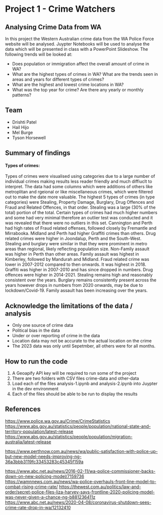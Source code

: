 # Project 1 - Crime Watchers

## Analysing Crime Data from WA

In this project the Western Australian crime data from the WA Police Force website will be analysed. Juypter Notebooks will be used to analyse the data which will be presented in class with a PowerPoint Slideshow. The following trends will be looked at:

* Does population or immigration affect the overall amount of crime in WA?
* What are the highest types of crimes in WA? What are the trends seen in areas and years for different types of crimes?
* What are the highest and lowest crime locations in WA?
* What was the top year for crime? Are there any yearly or monthly patterns?

## Team

* Drishti Patel
* Hail Hijo
* Mel Burge
* Tyson Horsewell

## Summary of findings

#### Types of crimes: 
Types of crimes were visualised using categories due to a large number of individual crimes making results less reader friendly and much diffiuclt to interpret. The data had some columns which were additions of others like metroplitan and rgeional or like miscellaneous crimes, which were filtered out to make the date more valuable. The highest 5 types of crimes (in type categories) were Stealing, Property Damage, Burglary, Drug Offences and Fraud and Related Offences, in that order. Stealing was a large (30% of the total) portion of the total. Certain types of crimes had much higher numbers and some had very minimal therefore an outlier test was conducted and it was revealed that there were no outliers in this set. Cannington and Perth had high rates of Fraud related offenses, followed closely by Fremantle and Mirrabooka. Midland and Perth had higher Graffiti crimes than others. Drug related crimes were higher in Joondalup, Perth and the South-West. Stealing and burglary were similar in that they were prominent in metro areas than regional, likely reflecting population size. Non-Family assault was higher in Perth than other areas.
Family assault was highest in Kimberley, followed by Mandurah and Midland. Fraud related crime was lower in 2007-2012 compared to then onwards. It was highest in 2018. Graffiti was higher in 2007-2010 and has since dropped in numbers. Drug offences were higher in 2014-2021.
Stealing remains high and reasonably consistent over the years. Burglary remains consistently present across the years however drops in numbers from 2020 onwards, may be due to lockdown/Covid-19. Family assault has been increasing over the years.


## Acknowledge the limitations of the data / analysis

*	Only one source of crime data
*	Political bias in the data
*	Under or over reporting of crime in the data
*	Location data may not be accurate to the actual location on the crime
*	The 2023 data was only until Sepetmber, all others were for all months.

## How to run the code

1. A Geoapify API key will be required to run some of the project
2. There are two folders with CSV files crime-data and other-data
3. Load each of the files analysis-1.ipynb and analysis-2.ipynb into Juypter in the dev environment
4. Each of the files should be able to be run to display the results

## References
https://www.police.wa.gov.au/Crime/CrimeStatistics https://www.abs.gov.au/statistics/people/population/national-state-and-territory-population/latest-release https://www.abs.gov.au/statistics/people/population/migration-australia/latest-release

https://www.perthnow.com.au/news/wa/public-satisfaction-with-police-up-but-new-model-needs-improving-ng-36a3bbb3119fc33453283c45345f159a 

https://www.abc.net.au/news/2016-02-11/wa-police-commissioner-backs-down-on-new-policing-model/7159736 https://wamnnews.com.au/news/wa-police-overhauls-front-line-model-to-combat-rising-crime-rate/ https://thewest.com.au/politics/law-and-order/secret-police-files-liza-harvey-says-frontline-2020-policing-model-was-never-given-a-chance-ng-b881236411z https://www.abc.net.au/news/2020-04-08/coronavirus-shutdown-sees-crime-rate-drop-in-wa/12132410

